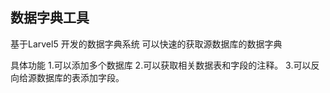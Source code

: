 ## 数据字典工具
基于Larvel5 开发的数据字典系统 可以快速的获取源数据库的数据字典

具体功能
1.可以添加多个数据库
2.可以获取相关数据表和字段的注释。
3.可以反向给源数据库的表添加字段。
